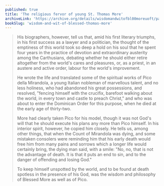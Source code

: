 ```yaml
---
published: true
title: 'The religious fervor of young St. Thomas More'
archiveLink: 'https://archive.org/details/wisdomandwitofbl00moreuoft/page/3?view=theater'
bookSlug: 'wisdom-and-wit-of-blessed-thomas-more'
---
```


> His biographers, however, tell us that, amid his first literary triumphs, in his first success as a lawyer and a politician, the thought of the emptiness of this world took so deep a hold on his soul that he spent four years in the practice of devotion and extraordinary austerity among the Carthusians, debating whether he should either retire altogether from the world's cares and pleasures, or, as a priest, in an austere and active order, labour for the world's improvement.
>
> He wrote the life and translated some of the spiritual works of Pico della Mirandola, a young Italian nobleman of marvellous talent, and no less holiness, who had abandoned his great possessions, and resolved, "fencing himself with the crucifix, barefoot walking about the world, in every town and castle to preach Christ," and who was about to enter the Dominican Order for this purpose, when he died at the early age of thirty-two.
>
> More had clearly taken Pico for his model, though it was not God's will that he should execute his plans any more than Pico himself. In his interior spirit, however, he copied him closely. He tells us, among other things, that when the Count of Mirandola was dying, and some mistaken consolers were reminding him that his early death would free him from many pains and sorrows which a longer life would certainly bring, the dying man said, with a smile: "No, no, that is not the advantage of death. It is that it puts an end to sin, and to the danger of offending and losing God."
>
> To keep himself unspotted by the world, and to be found at death spotless in the presence of his God, was the wisdom and philosophy of Blessed More as well as of Pico.
